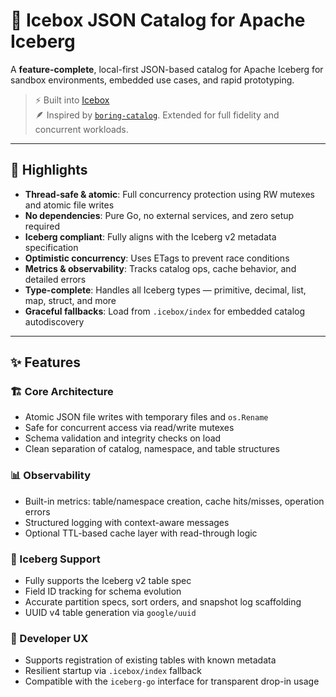 # 🧊 Icebox JSON Catalog for Apache Iceberg

A **feature-complete**, local-first JSON-based catalog for Apache Iceberg for sandbox environments, embedded use cases, and rapid prototyping.

> ⚡ Built into [Icebox](https://github.com/TFMV/icebox)  
> 🪶 Inspired by [`boring-catalog`](https://github.com/boringdata/boring-catalog). Extended for full fidelity and concurrent workloads.

---

## 🚀 Highlights

- **Thread-safe & atomic**: Full concurrency protection using RW mutexes and atomic file writes
- **No dependencies**: Pure Go, no external services, and zero setup required
- **Iceberg compliant**: Fully aligns with the Iceberg v2 metadata specification
- **Optimistic concurrency**: Uses ETags to prevent race conditions
- **Metrics & observability**: Tracks catalog ops, cache behavior, and detailed errors
- **Type-complete**: Handles all Iceberg types — primitive, decimal, list, map, struct, and more
- **Graceful fallbacks**: Load from `.icebox/index` for embedded catalog autodiscovery

---

## ✨ Features

### 🏗️ Core Architecture

- Atomic JSON file writes with temporary files and `os.Rename`
- Safe for concurrent access via read/write mutexes
- Schema validation and integrity checks on load
- Clean separation of catalog, namespace, and table structures

### 📊 Observability

- Built-in metrics: table/namespace creation, cache hits/misses, operation errors
- Structured logging with context-aware messages
- Optional TTL-based cache layer with read-through logic

### 💪 Iceberg Support

- Fully supports the Iceberg v2 table spec
- Field ID tracking for schema evolution
- Accurate partition specs, sort orders, and snapshot log scaffolding
- UUID v4 table generation via `google/uuid`

### 🔁 Developer UX

- Supports registration of existing tables with known metadata
- Resilient startup via `.icebox/index` fallback
- Compatible with the `iceberg-go` interface for transparent drop-in usage
